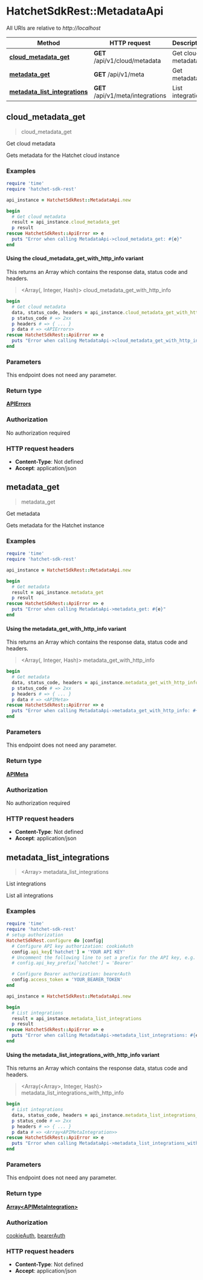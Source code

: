 # HatchetSdkRest::MetadataApi

All URIs are relative to *http://localhost*

| Method | HTTP request | Description |
| ------ | ------------ | ----------- |
| [**cloud_metadata_get**](MetadataApi.md#cloud_metadata_get) | **GET** /api/v1/cloud/metadata | Get cloud metadata |
| [**metadata_get**](MetadataApi.md#metadata_get) | **GET** /api/v1/meta | Get metadata |
| [**metadata_list_integrations**](MetadataApi.md#metadata_list_integrations) | **GET** /api/v1/meta/integrations | List integrations |


## cloud_metadata_get

> <APIErrors> cloud_metadata_get

Get cloud metadata

Gets metadata for the Hatchet cloud instance

### Examples

```ruby
require 'time'
require 'hatchet-sdk-rest'

api_instance = HatchetSdkRest::MetadataApi.new

begin
  # Get cloud metadata
  result = api_instance.cloud_metadata_get
  p result
rescue HatchetSdkRest::ApiError => e
  puts "Error when calling MetadataApi->cloud_metadata_get: #{e}"
end
```

#### Using the cloud_metadata_get_with_http_info variant

This returns an Array which contains the response data, status code and headers.

> <Array(<APIErrors>, Integer, Hash)> cloud_metadata_get_with_http_info

```ruby
begin
  # Get cloud metadata
  data, status_code, headers = api_instance.cloud_metadata_get_with_http_info
  p status_code # => 2xx
  p headers # => { ... }
  p data # => <APIErrors>
rescue HatchetSdkRest::ApiError => e
  puts "Error when calling MetadataApi->cloud_metadata_get_with_http_info: #{e}"
end
```

### Parameters

This endpoint does not need any parameter.

### Return type

[**APIErrors**](APIErrors.md)

### Authorization

No authorization required

### HTTP request headers

- **Content-Type**: Not defined
- **Accept**: application/json


## metadata_get

> <APIMeta> metadata_get

Get metadata

Gets metadata for the Hatchet instance

### Examples

```ruby
require 'time'
require 'hatchet-sdk-rest'

api_instance = HatchetSdkRest::MetadataApi.new

begin
  # Get metadata
  result = api_instance.metadata_get
  p result
rescue HatchetSdkRest::ApiError => e
  puts "Error when calling MetadataApi->metadata_get: #{e}"
end
```

#### Using the metadata_get_with_http_info variant

This returns an Array which contains the response data, status code and headers.

> <Array(<APIMeta>, Integer, Hash)> metadata_get_with_http_info

```ruby
begin
  # Get metadata
  data, status_code, headers = api_instance.metadata_get_with_http_info
  p status_code # => 2xx
  p headers # => { ... }
  p data # => <APIMeta>
rescue HatchetSdkRest::ApiError => e
  puts "Error when calling MetadataApi->metadata_get_with_http_info: #{e}"
end
```

### Parameters

This endpoint does not need any parameter.

### Return type

[**APIMeta**](APIMeta.md)

### Authorization

No authorization required

### HTTP request headers

- **Content-Type**: Not defined
- **Accept**: application/json


## metadata_list_integrations

> <Array<APIMetaIntegration>> metadata_list_integrations

List integrations

List all integrations

### Examples

```ruby
require 'time'
require 'hatchet-sdk-rest'
# setup authorization
HatchetSdkRest.configure do |config|
  # Configure API key authorization: cookieAuth
  config.api_key['hatchet'] = 'YOUR API KEY'
  # Uncomment the following line to set a prefix for the API key, e.g. 'Bearer' (defaults to nil)
  # config.api_key_prefix['hatchet'] = 'Bearer'

  # Configure Bearer authorization: bearerAuth
  config.access_token = 'YOUR_BEARER_TOKEN'
end

api_instance = HatchetSdkRest::MetadataApi.new

begin
  # List integrations
  result = api_instance.metadata_list_integrations
  p result
rescue HatchetSdkRest::ApiError => e
  puts "Error when calling MetadataApi->metadata_list_integrations: #{e}"
end
```

#### Using the metadata_list_integrations_with_http_info variant

This returns an Array which contains the response data, status code and headers.

> <Array(<Array<APIMetaIntegration>>, Integer, Hash)> metadata_list_integrations_with_http_info

```ruby
begin
  # List integrations
  data, status_code, headers = api_instance.metadata_list_integrations_with_http_info
  p status_code # => 2xx
  p headers # => { ... }
  p data # => <Array<APIMetaIntegration>>
rescue HatchetSdkRest::ApiError => e
  puts "Error when calling MetadataApi->metadata_list_integrations_with_http_info: #{e}"
end
```

### Parameters

This endpoint does not need any parameter.

### Return type

[**Array&lt;APIMetaIntegration&gt;**](APIMetaIntegration.md)

### Authorization

[cookieAuth](../README.md#cookieAuth), [bearerAuth](../README.md#bearerAuth)

### HTTP request headers

- **Content-Type**: Not defined
- **Accept**: application/json

